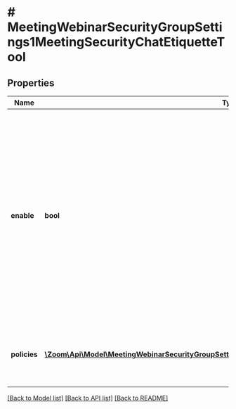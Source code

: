 # # MeetingWebinarSecurityGroupSettings1MeetingSecurityChatEtiquetteTool

## Properties

Name | Type | Description | Notes
------------ | ------------- | ------------- | -------------
**enable** | **bool** | Whether to enable the **Chat Etiquette Tool**. This value defaults to &#x60;false&#x60;.    The **Chat Etiquette Tool** allows you to define specific keywords and text patterns in chat to prevent users from inadvertently sharing unwanted messages. | [optional] [default to false]
**policies** | [**\Zoom\Api\Model\MeetingWebinarSecurityGroupSettings1MeetingSecurityChatEtiquetteToolPoliciesInner[]**](MeetingWebinarSecurityGroupSettings1MeetingSecurityChatEtiquetteToolPoliciesInner.md) | Information about the defined **Chat Etiquette Tool** policies. | [optional]

[[Back to Model list]](../../README.md#models) [[Back to API list]](../../README.md#endpoints) [[Back to README]](../../README.md)

